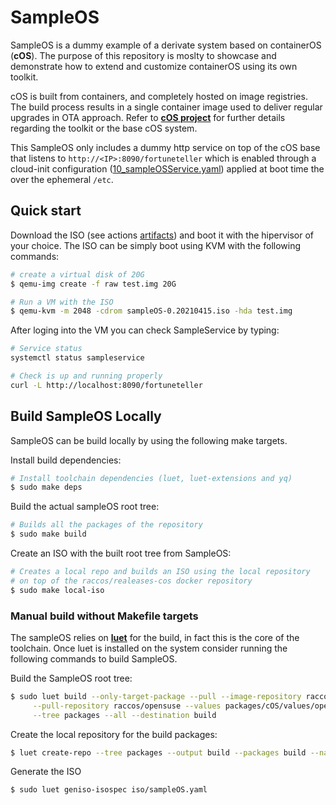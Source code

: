 # SampleOS

SampleOS is a dummy example of a derivate system based on containerOS (**cOS**).
The purpose of this repository is moslty to showcase and demonstrate how to
extend and customize containerOS using its own toolkit.

cOS is built from containers, and completely hosted on image registries. The
build process results in a single container image used to deliver regular
upgrades in OTA approach. Refer to [**cOS project**](https://github.com/rancher-sandbox/cOS-toolkit) for further details
regarding the toolkit or the base cOS system.

This SampleOS only includes a dummy http service on top of the cOS base that
listens to `http://<IP>:8090/fortuneteller` which is enabled through a
cloud-init configuration ([10_sampleOSService.yaml](https://github.com/rancher-sandbox/cos-toolkit-sample-repo/blob/master/packages/sampleOSService/10_sampleOSService.yaml)) applied at
boot time the over the ephemeral `/etc`.

## Quick start

Download the ISO (see actions [artifacts](https://github.com/rancher-sandbox/cos-toolkit-sample-repo/actions)) and boot it with the hipervisor of
your choice. The ISO can be simply boot using KVM with the following commands:

```bash
# create a virtual disk of 20G
$ qemu-img create -f raw test.img 20G

# Run a VM with the ISO
$ qemu-kvm -m 2048 -cdrom sampleOS-0.20210415.iso -hda test.img
```

After loging into the VM you can check SampleService by typing:

```bash
# Service status
systemctl status sampleservice

# Check is up and running properly
curl -L http://localhost:8090/fortuneteller
```

## Build SampleOS Locally

SampleOS can be build locally by using the following make targets.

Install build dependencies:

```bash
# Install toolchain dependencies (luet, luet-extensions and yq)
$ sudo make deps
```

Build the actual sampleOS root tree:

```bash
# Builds all the packages of the repository
$ sudo make build
```

Create an ISO with the built root tree from SampleOS:

```bash
# Creates a local repo and builds an ISO using the local repository
# on top of the raccos/realeases-cos docker repository
$ sudo make local-iso
```

### Manual build without Makefile targets

The sampleOS relies on [**luet**](https://luet-lab.github.io/docs/) for the build, in fact this is the
core of the toolchain. Once luet is installed on the system consider running
the following commands to build SampleOS.


Build the SampleOS root tree:

```bash
$ sudo luet build --only-target-package --pull --image-repository raccos/sampleos \
     --pull-repository raccos/opensuse --values packages/cOS/values/opensuse.yaml \
     --tree packages --all --destination build
```

Create the local repository for the build packages:

```bash
$ luet create-repo --tree packages --output build --packages build --name sampleOS
```

Generate the ISO

```bash
$ sudo luet geniso-isospec iso/sampleOS.yaml
```
